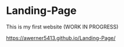 # Landing-Page
This is my first website (WORK IN PROGRESS)

https://awerner5413.github.io/Landing-Page/
